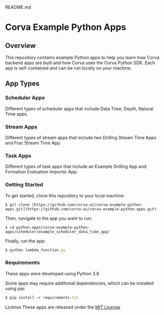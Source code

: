 README.md

# Corva Example Python Apps

## Overview
This repository contains example Python apps to help you learn how Corva backend apps are built and how Corva uses the Corva Python SDK. Each app is self-contained and can be run locally on your machine.

## App Types

### Scheduler Apps
Different types of scheduler apps that include Data Time, Depth, Natural Time apps. 

### Stream Apps
Different types of stream apps that include two Drilling Stream Time Apps and Frac Stream Time App. 

### Task Apps
Different types of task apps that include an Example Drilling App and Formation Evaluation Importer App.

### Getting Started
To get started, clone this repository to your local machine:

```shell
$ git clone [https://github.com/corva-ai/corva-example-python-apps.git](https://github.com/corva-ai/corva-example-python-apps.git)
```

Then, navigate to the app you want to run:

```shell
$ cd python-apps/corva-example-python-apps/scheduler/example_scheduler_data_time_app/
```

Finally, run the app:

```ruby
$ python lambda_function.py
```

### Requirements

These apps were developed using Python 3.8

Some apps may require additional dependencies, which can be installed using pip:

```ruby
$ pip install -r requirements.txt
```

License
These apps are released under the [MIT License](https://chat.openai.com/LICENSE)
